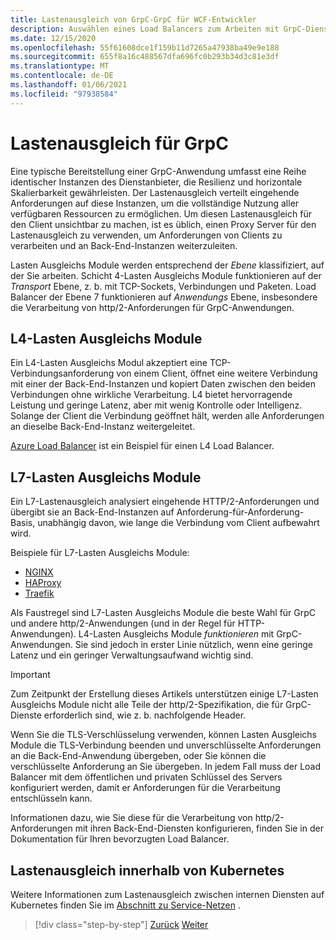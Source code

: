 ```yaml
---
title: Lastenausgleich von GrpC-GrpC für WCF-Entwickler
description: Auswählen eines Load Balancers zum Arbeiten mit GrpC-Diensten.
ms.date: 12/15/2020
ms.openlocfilehash: 55f61608dce1f159b11d7265a47938ba49e9e188
ms.sourcegitcommit: 655f8a16c488567dfa696fc0b293b34d3c81e3df
ms.translationtype: MT
ms.contentlocale: de-DE
ms.lasthandoff: 01/06/2021
ms.locfileid: "97938584"
---
```

# <a name="load-balancing-grpc"></a>Lastenausgleich für GrpC

Eine typische Bereitstellung einer GrpC-Anwendung umfasst eine Reihe identischer Instanzen des Dienstanbieter, die Resilienz und horizontale Skalierbarkeit gewährleisten. Der Lastenausgleich verteilt eingehende Anforderungen auf diese Instanzen, um die vollständige Nutzung aller verfügbaren Ressourcen zu ermöglichen. Um diesen Lastenausgleich für den Client unsichtbar zu machen, ist es üblich, einen Proxy Server für den Lastenausgleich zu verwenden, um Anforderungen von Clients zu verarbeiten und an Back-End-Instanzen weiterzuleiten.

Lasten Ausgleichs Module werden entsprechend der *Ebene* klassifiziert, auf der Sie arbeiten. Schicht 4-Lasten Ausgleichs Module funktionieren auf der *Transport* Ebene, z. b. mit TCP-Sockets, Verbindungen und Paketen. Load Balancer der Ebene 7 funktionieren auf *Anwendungs* Ebene, insbesondere die Verarbeitung von http/2-Anforderungen für GrpC-Anwendungen.

## <a name="l4-load-balancers"></a>L4-Lasten Ausgleichs Module

Ein L4-Lasten Ausgleichs Modul akzeptiert eine TCP-Verbindungsanforderung von einem Client, öffnet eine weitere Verbindung mit einer der Back-End-Instanzen und kopiert Daten zwischen den beiden Verbindungen ohne wirkliche Verarbeitung. L4 bietet hervorragende Leistung und geringe Latenz, aber mit wenig Kontrolle oder Intelligenz. Solange der Client die Verbindung geöffnet hält, werden alle Anforderungen an dieselbe Back-End-Instanz weitergeleitet.

 [Azure Load Balancer](https://azure.microsoft.com/services/load-balancer/) ist ein Beispiel für einen L4 Load Balancer.

## <a name="l7-load-balancers"></a>L7-Lasten Ausgleichs Module

Ein L7-Lastenausgleich analysiert eingehende HTTP/2-Anforderungen und übergibt sie an Back-End-Instanzen auf Anforderung-für-Anforderung-Basis, unabhängig davon, wie lange die Verbindung vom Client aufbewahrt wird.

Beispiele für L7-Lasten Ausgleichs Module:

- [NGINX](https://www.nginx.com/)
- [HAProxy](https://www.haproxy.com/)
- [Traefik](https://traefik.io/)

Als Faustregel sind L7-Lasten Ausgleichs Module die beste Wahl für GrpC und andere http/2-Anwendungen (und in der Regel für HTTP-Anwendungen). L4-Lasten Ausgleichs Module *funktionieren* mit GrpC-Anwendungen. Sie sind jedoch in erster Linie nützlich, wenn eine geringe Latenz und ein geringer Verwaltungsaufwand wichtig sind.

> [!IMPORTANT]
> Zum Zeitpunkt der Erstellung dieses Artikels unterstützen einige L7-Lasten Ausgleichs Module nicht alle Teile der http/2-Spezifikation, die für GrpC-Dienste erforderlich sind, wie z. b. nachfolgende Header.

Wenn Sie die TLS-Verschlüsselung verwenden, können Lasten Ausgleichs Module die TLS-Verbindung beenden und unverschlüsselte Anforderungen an die Back-End-Anwendung übergeben, oder Sie können die verschlüsselte Anforderung an Sie übergeben. In jedem Fall muss der Load Balancer mit dem öffentlichen und privaten Schlüssel des Servers konfiguriert werden, damit er Anforderungen für die Verarbeitung entschlüsseln kann.

Informationen dazu, wie Sie diese für die Verarbeitung von http/2-Anforderungen mit ihren Back-End-Diensten konfigurieren, finden Sie in der Dokumentation für Ihren bevorzugten Load Balancer.

## <a name="load-balancing-within-kubernetes"></a>Lastenausgleich innerhalb von Kubernetes

Weitere Informationen zum Lastenausgleich zwischen internen Diensten auf Kubernetes finden Sie im [Abschnitt zu Service-Netzen](service-mesh.md) .

>[!div class="step-by-step"]
>[Zurück](service-mesh.md)
>[Weiter](application-performance-management.md)

